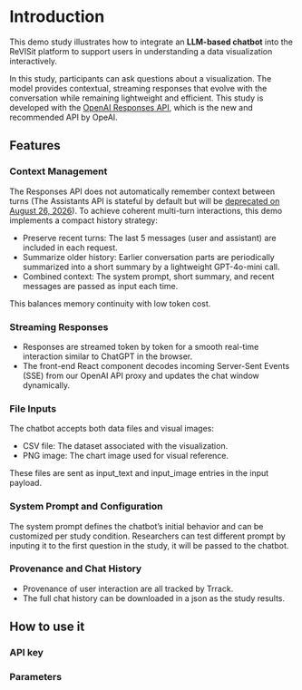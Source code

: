 # Introduction

This demo study illustrates how to integrate an **LLM-based chatbot** into the ReVISit platform to support users in understanding a data visualization interactively.

In this study, participants can ask questions about a visualization. The model provides contextual, streaming responses that evolve with the conversation while remaining lightweight and efficient. This study is developed with the [OpenAI Responses API](https://platform.openai.com/docs/api-reference/responses), which is the new and recommended API by OpeAI.


## Features

### Context Management

The Responses API does not automatically remember context between turns (The Assistants API is stateful by default but will be [deprecated on August 26, 2026](https://platform.openai.com/docs/assistants/migration)). To achieve coherent multi-turn interactions, this demo implements a compact history strategy:

* Preserve recent turns: The last 5 messages (user and assistant) are included in each request. 
* Summarize older history: Earlier conversation parts are periodically summarized into a short summary by a lightweight GPT-4o-mini call. 
* Combined context: The system prompt, short summary, and recent messages are passed as input each time.

This balances memory continuity with low token cost.

### Streaming Responses

* Responses are streamed token by token for a smooth real-time interaction similar to ChatGPT in the browser.
* The front-end React component decodes incoming Server-Sent Events (SSE) from our OpenAI API proxy and updates the chat window dynamically.


### File Inputs

The chatbot accepts both data files and visual images:

* CSV file: The dataset associated with the visualization.
* PNG image: The chart image used for visual reference.

These files are sent as input_text and input_image entries in the input payload.


### System Prompt and Configuration
The system prompt defines the chatbot’s initial behavior and can be customized per study condition. Researchers can test different prompt by inputing it to the first question in the study, it will be passed to the chatbot.

### Provenance and Chat History

* Provenance of user interaction are all tracked by Trrack.
* The full chat history can be downloaded in a json as the study results.

## How to use it

### API key


### Parameters
